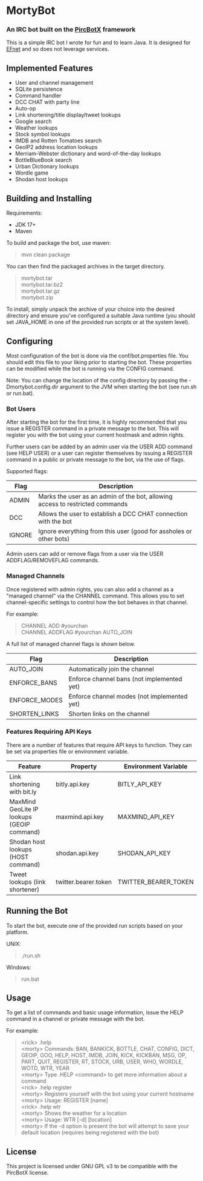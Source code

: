 # MortyBot

### An IRC bot built on the [PircBotX](https://github.com/pircbotx/pircbotx) framework

This is a simple IRC bot I wrote for fun and to learn Java. It is designed for [EFnet](http://www.efnet.org) and so does not leverage services.

## Implemented Features

* User and channel management
* SQLite persistence
* Command handler
* DCC CHAT with party line
* Auto-op
* Link shortening/title display/tweet lookups
* Google search
* Weather lookups
* Stock symbol lookups
* IMDB and Rotten Tomatoes search
* GeoIP2 address location lookups
* Merriam-Webster dictionary and word-of-the-day lookups
* BottleBlueBook search
* Urban Dictionary lookups
* Wordle game
* Shodan host lookups

## Building and Installing

Requirements:

* JDK 17+
* Maven

To build and package the bot, use maven:

> mvn clean package

You can then find the packaged archives in the target directory.

> mortybot.tar<br>
> mortybot.tar.bz2<br>
> mortybot.tar.gz<br>
> mortybot.zip<br>

To install, simply unpack the archive of your choice into the desired directory and ensure you've configured a suitable Java runtime (you should set JAVA_HOME in one of the provided run scripts or at the system level).

## Configuring

Most configuration of the bot is done via the conf/bot.properties file. You should edit this file to your liking prior to starting the bot. These properties can be modified while the bot is running via the CONFIG command.

Note: You can change the location of the config directory by passing the -Dmortybot.config.dir argument to the JVM when starting the bot (see run.sh or run.bat).

### Bot Users

After starting the bot for the first time, it is highly recommended that you issue a REGISTER command in a private message to the bot. This will register you with the bot using your current hostmask and admin rights.

Further users can be added by an admin user via the USER ADD command (see HELP USER) or a user can register themselves by issuing a REGISTER command in a public or private message to the bot, via the use of flags.

Supported flags:

| Flag   | Description                                                                       |
|--------|-----------------------------------------------------------------------------------|
| ADMIN  | Marks the user as an admin of the bot, allowing access to restricted commands     |
| DCC    | Allows the user to establish a DCC CHAT connection with the bot                   |
| IGNORE | Ignore everything from this user (good for assholes or other bots)                |

Admin users can add or remove flags from a user via the USER ADDFLAG/REMOVEFLAG commands.

### Managed Channels

Once registered with admin rights, you can also add a channel as a "managed channel" via the CHANNEL command. This allows you to set channel-specific settings to control how the bot behaves in that channel.

For example:

> CHANNEL ADD #yourchan<br/>
> CHANNEL ADDFLAG #yourchan AUTO_JOIN<br/>

A full list of managed channel flags is shown below.

| Flag          | Description                                 |
|---------------|---------------------------------------------|
| AUTO_JOIN     | Automatically join the channel              |
| ENFORCE_BANS  | Enforce channel bans (not implemented yet)  |
| ENFORCE_MODES | Enforce channel modes (not implemented yet) |
| SHORTEN_LINKS | Shorten links on the channel                |

### Features Requiring API Keys

There are a number of features that require API keys to function. They can be set via properties file or environment variable.

| Feature                                    | Property             | Environment Variable |
|--------------------------------------------|----------------------|----------------------|
| Link shortening with bit.ly                | bitly.api.key        | BITLY_API_KEY        |
| MaxMind GeoLite IP lookups (GEOIP command) | maxmind.api.key      | MAXMIND_API_KEY      |
| Shodan host lookups (HOST command)         | shodan.api.key       | SHODAN_API_KEY       |
| Tweet lookups (link shortener)             | twitter.bearer.token | TWITTER_BEARER_TOKEN |

## Running the Bot

To start the bot, execute one of the provided run scripts based on your platform.

UNIX:

> ./run.sh

Windows:

> run.bat

## Usage

To get a list of commands and basic usage information, issue the HELP command in a channel or private message with the bot.

For example:

> &lt;rick&gt; .help<br/>
> &lt;morty&gt; Commands: BAN, BANKICK, BOTTLE, CHAT, CONFIG, DICT, GEOIP, GOO, HELP, HOST, IMDB, JOIN, KICK, KICKBAN, MSG, OP, PART, QUIT, REGISTER, RT, STOCK, URB, USER, WHO, WORDLE, WOTD, WTR, YEAR<br/>
> &lt;morty&gt; Type .HELP &lt;command&gt; to get more information about a command<br/>
> &lt;rick&gt; .help register<br/>
> &lt;morty&gt; Registers yourself with the bot using your current hostname<br/>
> &lt;morty&gt; Usage: REGISTER &#91;name&#93;<br/>
> &lt;rick&gt; .help wtr<br/>
> &lt;morty&gt; Shows the weather for a location<br/>
> &lt;morty&gt; Usage: WTR &#91;-d&#93; &#91;location&#93;<br/>
> &lt;morty&gt; If the -d option is present the bot will attempt to save your default location (requires being registered with the bot)

## License

This project is licensed under GNU GPL v3 to be compatible with the PircBotX license.
